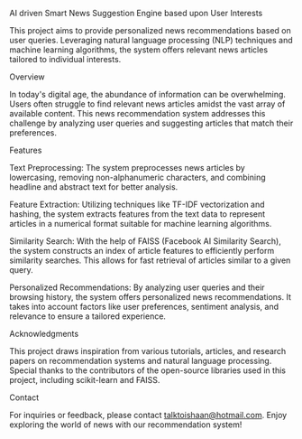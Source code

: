 AI driven Smart News Suggestion Engine based upon User Interests

This project aims to provide personalized news recommendations based on user queries. Leveraging natural language processing (NLP) techniques and machine learning algorithms, the system offers relevant news articles tailored to individual interests.

Overview

In today's digital age, the abundance of information can be overwhelming. Users often struggle to find relevant news articles amidst the vast array of available content. This news recommendation system addresses this challenge by analyzing user queries and suggesting articles that match their preferences.

Features

Text Preprocessing: The system preprocesses news articles by lowercasing, removing non-alphanumeric characters, and combining headline and abstract text for better analysis.

Feature Extraction: Utilizing techniques like TF-IDF vectorization and hashing, the system extracts features from the text data to represent articles in a numerical format suitable for machine learning algorithms.

Similarity Search: With the help of FAISS (Facebook AI Similarity Search), the system constructs an index of article features to efficiently perform similarity searches. This allows for fast retrieval of articles similar to a given query.

Personalized Recommendations: By analyzing user queries and their browsing history, the system offers personalized news recommendations. It takes into account factors like user preferences, sentiment analysis, and relevance to ensure a tailored experience.

Acknowledgments

This project draws inspiration from various tutorials, articles, and research papers on recommendation systems and natural language processing.
Special thanks to the contributors of the open-source libraries used in this project, including scikit-learn and FAISS.

Contact

For inquiries or feedback, please contact talktoishaan@hotmail.com.
Enjoy exploring the world of news with our recommendation system!
